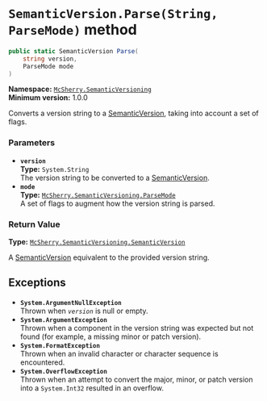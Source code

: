# `SemanticVersion.Parse(String, ParseMode)` method

```c#
public static SemanticVersion Parse(
    string version,
    ParseMode mode
)
```

**Namespace:** [`McSherry.SemanticVersioning`][1]  
**Minimum version:** 1.0.0

[1]: ../

Converts a version string to a [SemanticVersion][2], taking
into account a set of flags.

[2]: ./


### Parameters

- **`version`**  
  **Type:** `System.String`  
  The version string to be converted to a [SemanticVersion][2].
- **`mode`**  
  **Type:** [`McSherry.SemanticVersioning.ParseMode`][3]  
  A set of flags to augment how the version string is parsed.
  
[3]: ../ParseMode.md


### Return Value

**Type:** [`McSherry.SemanticVersioning.SemanticVersion`][2]

A [SemanticVersion][2] equivalent to the provided version string.


## Exceptions

- **`System.ArgumentNullException`**  
  Thrown when _`version`_ is null or empty.
- **`System.ArgumentException`**  
  Thrown when a component in the version string was expected but
  not found (for example, a missing minor or patch version).
- **`System.FormatException`**  
  Thrown when an invalid character or character sequence is
  encountered.
- **`System.OverflowException`**  
  Thrown when an attempt to convert the major, minor, or patch
  version into a `System.Int32` resulted in an overflow.